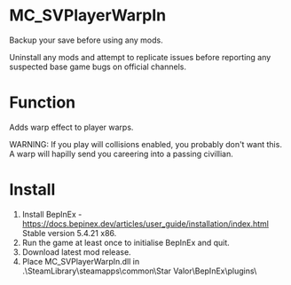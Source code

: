 # MC_SVPlayerWarpIn
  
Backup your save before using any mods.  
  
Uninstall any mods and attempt to replicate issues before reporting any suspected base game bugs on official channels.  
  
Function  
========  
Adds warp effect to player warps.  
  
WARNING: If you play will collisions enabled, you probably don't want this.  A warp will hapilly send you careering into a passing civillian.   
  
Install  
=======  
1. Install BepInEx - https://docs.bepinex.dev/articles/user_guide/installation/index.html Stable version 5.4.21 x86.  
2. Run the game at least once to initialise BepInEx and quit.  
3. Download latest mod release.  
4. Place MC_SVPlayerWarpIn.dll in .\SteamLibrary\steamapps\common\Star Valor\BepInEx\plugins\  
  
